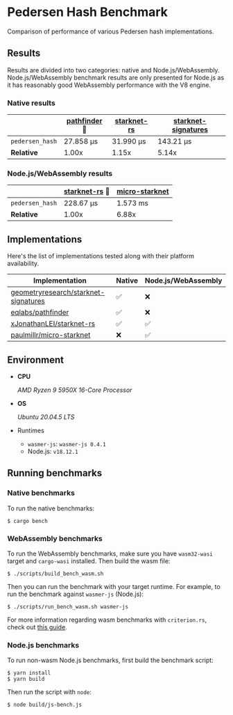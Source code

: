 # Pedersen Hash Benchmark

Comparison of performance of various Pedersen hash implementations.

## Results

Results are divided into two categories: native and Node.js/WebAssembly. Node.js/WebAssembly benchmark results are only presented for Node.js as it has reasonably good WebAssembly performance with the V8 engine.

### Native results

|                 | [pathfinder](https://github.com/eqlabs/pathfinder) :crown: | [starknet-rs](https://github.com/xJonathanLEI/starknet-rs) | [starknet-signatures](https://github.com/geometryresearch/starknet-signatures) |
| --------------- | ---------------------------------------------------------- | ---------------------------------------------------------- | ------------------------------------------------------------------------------ |
| `pedersen_hash` | 27.858 µs                                                  | 31.990 µs                                                  | 143.21 µs                                                                      |
| **Relative**    | 1.00x                                                      | 1.15x                                                      | 5.14x                                                                          |

### Node.js/WebAssembly results

|                 | [starknet-rs](https://github.com/xJonathanLEI/starknet-rs) :crown: | [micro-starknet](https://github.com/paulmillr/micro-starknet) |
| --------------- | ------------------------------------------------------------------ | ------------------------------------------------------------- |
| `pedersen_hash` | 228.67 µs                                                          | 1.573 ms                                                      |
| **Relative**    | 1.00x                                                              | 6.88x                                                         |

## Implementations

Here's the list of implementations tested along with their platform availability.

| Implementation                                                                                  | Native             | Node.js/WebAssembly |
| ----------------------------------------------------------------------------------------------- | ------------------ | ------------------- |
| [geometryresearch/starknet-signatures](https://github.com/geometryresearch/starknet-signatures) | :white_check_mark: | :x:                 |
| [eqlabs/pathfinder](https://github.com/eqlabs/pathfinder)                                       | :white_check_mark: | :x:                 |
| [xJonathanLEI/starknet-rs](https://github.com/xJonathanLEI/starknet-rs)                         | :white_check_mark: | :white_check_mark:  |
| [paulmillr/micro-starknet](https://github.com/paulmillr/micro-starknet)                         | :x:                | :white_check_mark:  |

## Environment

- **CPU**

  _AMD Ryzen 9 5950X 16-Core Processor_

- **OS**

  _Ubuntu 20.04.5 LTS_

- Runtimes

  - `wasmer-js`: `wasmer-js 0.4.1`
  - Node.js: `v18.12.1`

## Running benchmarks

### Native benchmarks

To run the native benchmarks:

```console
$ cargo bench
```

### WebAssembly benchmarks

To run the WebAssembly benchmarks, make sure you have `wasm32-wasi` target and `cargo-wasi` installed. Then build the wasm file:

```console
$ ./scripts/build_bench_wasm.sh
```

Then you can run the benchmark with your target runtime. For example, to run the benchmark against `wasmer-js` (Node.js):

```console
$ ./scripts/run_bench_wasm.sh wasmer-js
```

For more information regarding wasm benchmarks with `criterion.rs`, check out [this guide](https://github.com/bheisler/criterion.rs/blob/version-0.4/book/src/user_guide/wasi.md).

### Node.js benchmarks

To run non-wasm Node.js benchmarks, first build the benchmark script:

```console
$ yarn install
$ yarn build
```

Then run the script with `node`:

```console
$ node build/js-bench.js
```
